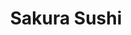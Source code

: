 ---
layout: place
title: "Sakura Sushi"
permalink: /california/magalia/sakura-sushi.html
stateAbbr: CA
stateName: California
cityName: Magalia
seo:
  name: "Sakura Sushi"
  type: Restaurant
  links: null
description: "Looking for sushi in Magalia, California? Check out Sakura Sushi for a delightful Japanese dining experience. Enjoy a variety of sushi and other dishes in a ..."
place_id: ChIJIwc0mGQrnYARZ7MJ3svh6xU
photos:
  - name: >-
      places/ChIJIwc0mGQrnYARZ7MJ3svh6xU/photos/AeeoHcJtUE2mE55sV9HDxpkWY_ufDRNOMh8HpeKMybUuZVOcQfwMl7Kg-qL1rvtdH2KKF9Mt183RVokfru0b6n4PzRslt4ExShuSqGRXiZLXuyiq8GGxIoYZOh01GQ_FxFv7s4yN3VJHz3bSJB2Z0VqfFIaYTV6xu0ZWhBRwKv8vtVONWCGLmn3_JLTY7Pz0HubjWRDmpAZzK2BQTZWVQj8r934UjLCtK0hWhyXSM5ovECc4iCHWc59Tu3uCq4x5Utz6MeZZQIFiQ8nYHksNWJKzak0ZuVND0tUe-C8NNPgmNyaNqz1iSiQBgpdjL6RkoHab99f3_eenUPRtuNkuH7oJnap0m7mIIOnJVYQI8LrB76cUeU5zTWTH7CmXmHSxYk3s4wUpEv4YHoTpLjpGXbZT7o3sft-N3QxxSsp1XxJ7TJRKcA
    widthPx: 4032
    heightPx: 3024
    authorAttributions:
      - displayName: David Hafner
        uri: https://maps.google.com/maps/contrib/110088757103286599026
        photoUri: >-
          https://lh3.googleusercontent.com/a-/ALV-UjUk9SMvd6g1_J3q45brKBz95yVBVvST-Zz3cCkKo4FfRDq7srM=s100-p-k-no-mo
    flagContentUri: >-
      https://www.google.com/local/imagery/report/?cb_client=maps_api_places.places_api&image_key=!1e10!2sCIHM0ogKEICAgIDJmrLdaQ&hl=en-US
    googleMapsUri: >-
      https://www.google.com/maps/place//data=!3m4!1e2!3m2!1sCIHM0ogKEICAgIDJmrLdaQ!2e10!4m2!3m1!1s0x809d2b6498340723:0x15ebe1cbde09b367
  - name: >-
      places/ChIJIwc0mGQrnYARZ7MJ3svh6xU/photos/AeeoHcKX-wW5bjzE-Gva20G1HbwNsvwQmJPC7iLO2_1Mt5R4T08wNKX31lnTUFqMjBlj09frXxxMUmaGJHWKA9AXH0crdFAF3WJppaXCpyrg7Nga_FTHRxaiOCnzL-MbP7IhONQ7ZJ40cHyADpHnFg-mB8DKeOPRo_SUoU7oM-Qn9SLQv1bvIQiyOG3_TiMSjPtN0WjGXNXGvGRwY0OIhKJ6IEI82ArZeeiqnD3CNTEiyjwJGX0z8FUtHcHR1S_UFjS37gKF3jawQYSQZ-EHOw_2mhlVxK-IFU3MFWKtJqRfFVF5C1f5QmOBs54TjHCkQIeNiXg-AzSPVi3ej9sBVT0Q6P5kgXubooydAA485kP0hvAybf4mdDEr7c85G0KNtYTVLTW0R-CyREfmiAT8W0muhYb4CKp81qilPrSX-kseo3ECVRHG
    widthPx: 4032
    heightPx: 1960
    authorAttributions:
      - displayName: Dillon Clark
        uri: https://maps.google.com/maps/contrib/116262719183044364246
        photoUri: >-
          https://lh3.googleusercontent.com/a-/ALV-UjVA-57-wxNOwEqjUmiIe9ZvsevqsykMilfLqHTuIqInvmVCMsiVnQ=s100-p-k-no-mo
    flagContentUri: >-
      https://www.google.com/local/imagery/report/?cb_client=maps_api_places.places_api&image_key=!1e10!2sCIHM0ogKEICAgIDKlYnDygE&hl=en-US
    googleMapsUri: >-
      https://www.google.com/maps/place//data=!3m4!1e2!3m2!1sCIHM0ogKEICAgIDKlYnDygE!2e10!4m2!3m1!1s0x809d2b6498340723:0x15ebe1cbde09b367
  - name: >-
      places/ChIJIwc0mGQrnYARZ7MJ3svh6xU/photos/AeeoHcKyXEFkj2BWCzSJ_YfRN0fgWyAeOhfKif1ygYKPg49ojeYTXzHwWbOKhzB9f-dqWoXeDd_K6BfGpiMGouyFcZ4e78ChyeHjgAV87NUA27neqSslE8-4rtnoCIvff60Z07yIS-fTnKuXlJ22h-xP70f_ynOoRXvVQ-GaXcDm_Tmg4ShGtJFQVmctJR7qzIZWuEMpnl5e1bHBOuYTfeihlzHtGOLhC2zFoSMdHnZDVepU7ROQz31cwr9ztUNF4V1IKYjJSVA3ZTxrrwbCfMve66W3c_6iNqaTjjjSvvO7GF6Lky88wv6dHPIzO2DzL1z53m35EuBJkd4lhVtwKSedtOaM9puBVNsbUJT6cmAQOBvWnuL77GJgMPp9hWKxkUVVPKa-SLuh1xEHBia-T52_Ke72x3R30B839gGcIcqUif8XjQ
    widthPx: 3472
    heightPx: 4624
    authorAttributions:
      - displayName: Braden Shaw
        uri: https://maps.google.com/maps/contrib/110039148141654307719
        photoUri: >-
          https://lh3.googleusercontent.com/a/ACg8ocL2bLPkJuys70MuPcgbKPg8cRCzDWbOdEmu-tdoMRxTY3TOgA=s100-p-k-no-mo
    flagContentUri: >-
      https://www.google.com/local/imagery/report/?cb_client=maps_api_places.places_api&image_key=!1e10!2sCIHM0ogKEICAgIDhrYf7VQ&hl=en-US
    googleMapsUri: >-
      https://www.google.com/maps/place//data=!3m4!1e2!3m2!1sCIHM0ogKEICAgIDhrYf7VQ!2e10!4m2!3m1!1s0x809d2b6498340723:0x15ebe1cbde09b367
  - name: >-
      places/ChIJIwc0mGQrnYARZ7MJ3svh6xU/photos/AeeoHcJ_yo9rwwDcnDdUqwZ1wKIZNnf7fd827MJnMq6UxdhzS6dcKchqBf9yYqMOLvv--g78iuJxSBli4iRzt9coz4SSRRrZwhdev6QOLlkZ0XPCTDeIsveU3JvF_wGkczgrDGtTfrmw9n_iegHrj6WbtsI1eK27VcPd9VHlP4kqxs2bw5kduE0bqlw6vmAj68wnX7y6WT-CPiYzcTEwLrstcvgKNeKWL3Bm8cgxLA_WxTlPJqKGcLqiT19XxFV6oQ33THRsicU6BBPlIdKccn9SlkS81azStcWiqEO87NqWHpEpWxZBatOWCV11ybvOKkZMqd0YPUmf2qZS0FYfUYdc2QC5XJzJySaHBtdxqdVHLyXMxSW_pBgMvyyeAWR6qLjdc62cBvIvOdk_0cgVTG4eg1mTx0MfPodUYht3I1Kmlk6BPZC8
    widthPx: 4000
    heightPx: 2252
    authorAttributions:
      - displayName: Dawn B
        uri: https://maps.google.com/maps/contrib/102778264626900975812
        photoUri: >-
          https://lh3.googleusercontent.com/a-/ALV-UjWvwgwUIiNTHqr-g8kS12hGlDErXAEEEIR3afLSWdmhIBHNhQ=s100-p-k-no-mo
    flagContentUri: >-
      https://www.google.com/local/imagery/report/?cb_client=maps_api_places.places_api&image_key=!1e10!2sCIHM0ogKEICAgIC567muvQE&hl=en-US
    googleMapsUri: >-
      https://www.google.com/maps/place//data=!3m4!1e2!3m2!1sCIHM0ogKEICAgIC567muvQE!2e10!4m2!3m1!1s0x809d2b6498340723:0x15ebe1cbde09b367
  - name: >-
      places/ChIJIwc0mGQrnYARZ7MJ3svh6xU/photos/AeeoHcIkj2z0NB0nU4JqWaPewfWRIAmSfDedjU79H3yJlkF3YoZnP1mtiX4A0Luj8MsCxJY5L2X0XxITr77CqmRNWmbMCAt-lCQMOoq7xdApALsxKd2LeuGHG93ScgRmwzTlK57HeLC2JelAviUgtNV8UpiN6omK4tlOBtdYtNecP_aPXXJuJh308bjZrcaxI_o2C1oawPKgbZoc5-phDZFgHpsvF1r1rFkMj4x1Ok9R6pzenc1-fAXbduW_yBURbcMClEQ8nGsE38SSUaK3WVqVqCGkqOWJw8jeeVsMTkcykHNZGW7rb_JEXUdKgZhAwtMbdwvVG7_1iIXqSsQonnLysAmBJZZRG4NsEciFEPJm5vIvgYc7qWtjvn6h59Ld1rL_nDWPsltW2cRA1L-2G-sn0zcyLtScZObAy5S_ZIBXf6QVMw
    widthPx: 3072
    heightPx: 4080
    authorAttributions:
      - displayName: WaltznKatz knh
        uri: https://maps.google.com/maps/contrib/102494170657915776159
        photoUri: >-
          https://lh3.googleusercontent.com/a-/ALV-UjWLzvQ5gIu-PPmCfRsN54JLrhCxZjRwJ5Z2wpiotkLJjJJ2AxUs=s100-p-k-no-mo
    flagContentUri: >-
      https://www.google.com/local/imagery/report/?cb_client=maps_api_places.places_api&image_key=!1e10!2sCIHM0ogKEICAgICXnp7YGQ&hl=en-US
    googleMapsUri: >-
      https://www.google.com/maps/place//data=!3m4!1e2!3m2!1sCIHM0ogKEICAgICXnp7YGQ!2e10!4m2!3m1!1s0x809d2b6498340723:0x15ebe1cbde09b367
  - name: >-
      places/ChIJIwc0mGQrnYARZ7MJ3svh6xU/photos/AeeoHcI0Fa_CYK7tcM5ifTL9yicSoTNQEHhAA-fqLcnpOiq_p6uEuki_wtYxIu4AtQQi1x9JS1Gqf4eRf0u5zXykGfXiiCD7m24-UoDqCDT9dEYXjdNoaPMeWpQH0CiKhLRlrIaxJAQHmNWzN5rPzgvdJwTmZWZtqEoJVnQyI9F-a7iBV_cWLIuvPrmCZ6uEo7LC1O_H1nEhJx4RLfEG61wFwN9meGHgBHEv53mO_im56Ye1wS8H7zVbJoaLpuNzf-jHgLaoLoJUEvb3bz-lHWUZd-WtUerY82YUa-nHcrEnNFCnk67_WgDbCO91V7ltDm0qCK3-kHCKp0QEhawdAeV11442rGx3MsC6TvpgiZ53pdC2TB2DJCX4AFWS3lhp73P5wdp2AE1xCN2WFN5tE5cO1OdRnRbFLFdavgDSD99VKe8XCRSW
    widthPx: 3024
    heightPx: 4032
    authorAttributions:
      - displayName: Snow
        uri: https://maps.google.com/maps/contrib/100423188335882663573
        photoUri: >-
          https://lh3.googleusercontent.com/a-/ALV-UjUyuyFxK6MfBdsX0L0jGFPlRg5Ers72t3zpjc29Eg7EWxdNCrvxUQ=s100-p-k-no-mo
    flagContentUri: >-
      https://www.google.com/local/imagery/report/?cb_client=maps_api_places.places_api&image_key=!1e10!2sCIHM0ogKEICAgICGn-e8zgE&hl=en-US
    googleMapsUri: >-
      https://www.google.com/maps/place//data=!3m4!1e2!3m2!1sCIHM0ogKEICAgICGn-e8zgE!2e10!4m2!3m1!1s0x809d2b6498340723:0x15ebe1cbde09b367
  - name: >-
      places/ChIJIwc0mGQrnYARZ7MJ3svh6xU/photos/AeeoHcJ8e3M2szTfGNU_nT5uiUcFYYdvgdNkGPNHnhO7EEDEhnh6jbPH4NJ9oqFQBmp-gdhQAm6iYdHylKbMtIuGq39zNTfuAkk4w7og5gapmFIYIK4wIKSE1iEIun1kMa6nZT-0li_-lffHi3y1ajdrnRtPmdZjzHRTVtOX7PZ5wkSgBCf8bMwTjXtpZeE_sfAytN_A18mOpweMrnMDsffGg0qe_639k1O8F9OIl784n4F2_yADKaWegRhfIuF3PABKMhCTiC6LdK3dARYbC_iRrD0k7YkmuBLIVFc2jxU9UEzsBgsh3ziYH0z6-i55lhOeHGwuqrKQt3Fg0QEeiKofSfMNaQyaWiFyzUa3Ls3AYa-TC7k-n8CLbNL2ofeAWRwKkawbUNT66boR4L5MEKb23CaTVXhm3q-McD-nGcrJIQCOMQ
    widthPx: 4080
    heightPx: 3060
    authorAttributions:
      - displayName: Dawn B
        uri: https://maps.google.com/maps/contrib/102778264626900975812
        photoUri: >-
          https://lh3.googleusercontent.com/a-/ALV-UjWvwgwUIiNTHqr-g8kS12hGlDErXAEEEIR3afLSWdmhIBHNhQ=s100-p-k-no-mo
    flagContentUri: >-
      https://www.google.com/local/imagery/report/?cb_client=maps_api_places.places_api&image_key=!1e10!2sCIHM0ogKEICAgIDJxMnINQ&hl=en-US
    googleMapsUri: >-
      https://www.google.com/maps/place//data=!3m4!1e2!3m2!1sCIHM0ogKEICAgIDJxMnINQ!2e10!4m2!3m1!1s0x809d2b6498340723:0x15ebe1cbde09b367
  - name: >-
      places/ChIJIwc0mGQrnYARZ7MJ3svh6xU/photos/AeeoHcJnHkcmmqNsSmgV0DqSEzQmUVfmoXvyTQuoGuF17QD_0Gv0zZUtO_Fas-VIK8E2C9RscUVw74rWMvHBl19wf6cJNPKvs17Z0pm2wU-RDyjBz6QEyqIsjo0SLMnhZScLnHUsVOpgnM_X39S-XFCghp1pgWN46fxSnTMYBp0QgjZ9hKcZ-iGXpnZ3iBmOTNY9vOJsl3vv0lTeD8VwdC0jydOe7l8u6SFVQio-FHr1-2Bx3DtTRFKhXanxerBaphvAYtPCKynkIk47bKJTYw4KvoB3pkM-a0gnaW9mNYCAzaRUK7C5K0PItfJnRbLXda9pW3j33rCRUL82GcmQIbCEmPD0fE4NwtVpAR5IJR60VG_wWEx0dzWc7EYKPAPzqLRbYx7pRzVUZnod9TRrN85RtRVp6CCj0H2U-oEKToS4KBlBR4ow
    widthPx: 2252
    heightPx: 4000
    authorAttributions:
      - displayName: Dawn B
        uri: https://maps.google.com/maps/contrib/102778264626900975812
        photoUri: >-
          https://lh3.googleusercontent.com/a-/ALV-UjWvwgwUIiNTHqr-g8kS12hGlDErXAEEEIR3afLSWdmhIBHNhQ=s100-p-k-no-mo
    flagContentUri: >-
      https://www.google.com/local/imagery/report/?cb_client=maps_api_places.places_api&image_key=!1e10!2sCIHM0ogKEICAgIC567munQE&hl=en-US
    googleMapsUri: >-
      https://www.google.com/maps/place//data=!3m4!1e2!3m2!1sCIHM0ogKEICAgIC567munQE!2e10!4m2!3m1!1s0x809d2b6498340723:0x15ebe1cbde09b367
  - name: >-
      places/ChIJIwc0mGQrnYARZ7MJ3svh6xU/photos/AeeoHcLKgk8Zvrcyo_p-fgyEvJAXO9iC7oQUiLw2yXWtLeg7ULG_OqiTmVEBQFP02dZaK3Q6W72aGdJS7R57nwrpA2-xTjHrE1L3tBK0VB4eH5EgP-p9MgOV-6wxtQcgBy9c3OICJG1MX_E1-bbdUbuRePGKUU3pzQr6_yTK6ILU6j2Q-GczNJu1uwAMlzX9dTW_xU7c4KKtpKEcZKrcyxmjGxE8QxtrMTBN35iRIMEJtYRcgMEGZqDTa939srRzWmpKvXVJcujNggUTlK8mHkzQPhsDrKdA4zNIcyccIcdQX7ojEssRnfv6azGuh7eq369cQlnLvfXmYityXdx_mIr5exFy-SJKUzisiw3uvsUtntSyeMwbS4fDsaHGe60WlmnzouT0GTt2sm75TFBDTnTmNkwwFR2ytAfwZp7aj1iDWCk
    widthPx: 2252
    heightPx: 4000
    authorAttributions:
      - displayName: Dawn B
        uri: https://maps.google.com/maps/contrib/102778264626900975812
        photoUri: >-
          https://lh3.googleusercontent.com/a-/ALV-UjWvwgwUIiNTHqr-g8kS12hGlDErXAEEEIR3afLSWdmhIBHNhQ=s100-p-k-no-mo
    flagContentUri: >-
      https://www.google.com/local/imagery/report/?cb_client=maps_api_places.places_api&image_key=!1e10!2sCIHM0ogKEICAgICFtvfsRA&hl=en-US
    googleMapsUri: >-
      https://www.google.com/maps/place//data=!3m4!1e2!3m2!1sCIHM0ogKEICAgICFtvfsRA!2e10!4m2!3m1!1s0x809d2b6498340723:0x15ebe1cbde09b367
  - name: >-
      places/ChIJIwc0mGQrnYARZ7MJ3svh6xU/photos/AeeoHcL_jE4tCqJZ7ThwOvG6CAi0dnME02JPSXrRpRJdlAxe9jkYqMSBV79RolZR3QuAGsBBk9aM1ti5KhcRFDRfHrfOiMK1joIO_BjB7yJWNcI6T1NvYHMizPWVGMDiF2oDSp-jXH37ec0rN37IIjiUCwrS_jAuMekXgEhPTOzaf-rrU77SEDV5FgPj10lfzwWzvDpWeglxSzy7C8TXI5T11sATHz55eJaVQObkHPhSBanXcgJ6dPgA6C6UmMwtiBtOZoW7JKAug00mNuta6cblQuJqk_F0XGbmaYNKai1V3UCI8rykZlEqC3u7MrPPF6SnzbKUIIHdby2I0QrmMs86Hl0CkM2i-fvb05nVG2MHZ8cUxzY3qQ2Pz-sd54PPUUgEj7JD9jKZkgpoczTQFRvbnaz8Ue8JUjZbYoRRhezlL0k
    widthPx: 4032
    heightPx: 3024
    authorAttributions:
      - displayName: joshua neel (Wubba Pubba G)
        uri: https://maps.google.com/maps/contrib/105775982592600938048
        photoUri: >-
          https://lh3.googleusercontent.com/a-/ALV-UjX8CMgQ0XdX5xni2oJ2TtutkzT9sKgUMysnE24cvRGkiRVw9JN0=s100-p-k-no-mo
    flagContentUri: >-
      https://www.google.com/local/imagery/report/?cb_client=maps_api_places.places_api&image_key=!1e10!2sCIHM0ogKEICAgIDKv5yJEQ&hl=en-US
    googleMapsUri: >-
      https://www.google.com/maps/place//data=!3m4!1e2!3m2!1sCIHM0ogKEICAgIDKv5yJEQ!2e10!4m2!3m1!1s0x809d2b6498340723:0x15ebe1cbde09b367
address: 14481 Skyway, Magalia, CA 95954, USA
street: 14481 Skyway
city: Magalia
state: CA
zip: '95954'
country: USA
neighborhood: null
latitude: '39.834328'
longitude: '-121.597599'
accessibility_options:
  wheelchairAccessibleParking: true
  wheelchairAccessibleEntrance: true
  wheelchairAccessibleRestroom: true
  wheelchairAccessibleSeating: true
business_status: OPERATIONAL
name: Sakura Sushi
google_maps_links:
  directionsUri: >-
    https://www.google.com/maps/dir//''/data=!4m7!4m6!1m1!4e2!1m2!1m1!1s0x809d2b6498340723:0x15ebe1cbde09b367!3e0
  placeUri: https://maps.google.com/?cid=1579604360043279207
  writeAReviewUri: >-
    https://www.google.com/maps/place//data=!4m3!3m2!1s0x809d2b6498340723:0x15ebe1cbde09b367!12e1
  reviewsUri: >-
    https://www.google.com/maps/place//data=!4m4!3m3!1s0x809d2b6498340723:0x15ebe1cbde09b367!9m1!1b1
  photosUri: >-
    https://www.google.com/maps/place//data=!4m3!3m2!1s0x809d2b6498340723:0x15ebe1cbde09b367!10e5
primary_type: Chinese Restaurant
opening_hours:
  regular: null
  current: null
secondary_opening_hours:
  regular:
    weekdayDescriptions: null
    type: null
  current:
    weekdayDescriptions: null
    type: null
phone: null
price_level: null
price_range: null
rating: null
rating_count: 0
website: null
reviews: null
parking_options: null
payment_options: null
allow_dogs: null
curbside_pickup: null
delivery: null
dine_in: null
good_for_children: null
good_for_groups: null
good_for_sports: null
live_music: null
menu_for_children: null
outdoor_seating: null
reservable: null
restroom: null
serves_beer: null
serves_breakfast: null
serves_brunch: null
serves_cocktails: null
serves_coffee: null
serves_dinner: null
serves_dessert: null
serves_lunch: null
serves_vegetarian_food: null
serves_wine: null
takeout: null
summary: null

---